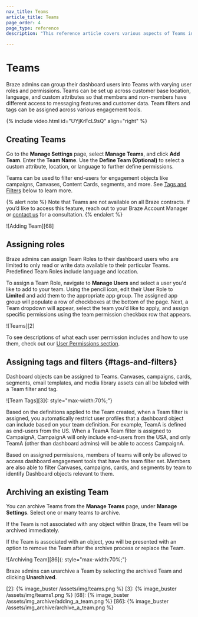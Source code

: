```yaml
---
nav_title: Teams
article_title: Teams
page_order: 4
page_type: reference
description: "This reference article covers various aspects of Teams in your Braze dashboard, such as creating and archiving teams, or assigning roles."

---
```


# Teams

Braze admins can group their dashboard users into Teams with varying user roles and permissions. Teams can be set up across customer base location, language, and custom attributes so that members and non-members have different access to messaging features and customer data. Team filters and tags can be assigned across various engagement tools. 

{% include video.html id="UYjKrFcL9sQ" align="right" %}

## Creating Teams

Go to the **Manage Settings** page, select **Manage Teams**, and click <i class="fas fa-plus"></i> **Add Team**. Enter the **Team Name**. Use the **Define Team (Optional)** to select a custom attribute, location, or language to further define permissions. 

Teams can be used to filter end-users for engagement objects like campaigns, Canvases, Content Cards, segments, and more. See [Tags and Filters](#tags-and-filters) below to learn more. 

{% alert note %}
Note that Teams are not available on all Braze contracts. If you’d like to access this feature, reach out to your Braze Account Manager or [contact us](mailto:success@braze.com) for a consultation.
{% endalert %}

![Adding Team][68]

## Assigning roles

Braze admins can assign Team Roles to their dashboard users who are limited to only read or write data available to their particular Teams. Predefined Team Roles include language and location. 

To assign a Team Role, navigate to **Manage Users** and select a user you'd like to add to your team. Using the pencil icon, edit their User Role to **Limited** and add them to the appropriate app group. The assigned app group will populate a row of checkboxes at the bottom of the page. Next, a Team dropdown will appear, select the team you'd like to apply, and assign specific permissions using the team permission checkbox row that appears.

![Teams][2]

To see descriptions of what each user permission includes and how to use them, check out our [User Permissions section]({{site.baseurl}}/user_guide/administrative/manage_your_braze_users/user_permissions/#editing-user-permissions).

## Assigning tags and filters {#tags-and-filters}

Dashboard objects can be assigned to Teams. Canvases, campaigns, cards, segments, email templates, and media library assets can all be labeled with a Team filter and tag. 
 
![Team Tags][3]{: style="max-width:70%;"}

Based on the definitions applied to the Team created, when a Team filter is assigned, you automatically restrict user profiles that a dashboard object can include based on your team definition. For example, TeamA is defined as end-users from the US. When a TeamA Team filter is assigned to CampaignA, CampaignA will only include end-users from the USA, and only TeamA (other than dashboard admins) will be able to access CampaignA. 

Based on assigned permissions, members of teams will only be allowed to access dashboard engagement tools that have the team filter set. Members are also able to filter Canvases, campaigns, cards, and segments by team to identify Dashboard objects relevant to them.

## Archiving an existing Team

You can archive Teams from the **Manage Teams** page, under **Manage Settings**. Select one or many teams to archive.

If the Team is not associated with any object within Braze, the Team will be archived immediately.

If the Team is associated with an object, you will be presented with an option to remove the Team after the archive process or replace the Team.

![Archiving Team][86]{: style="max-width:70%;"}

Braze admins can unarchive a Team by selecting the archived Team and clicking **Unarchived**.

[2]: {% image_buster /assets/img/teams.png %}
[3]: {% image_buster /assets/img/teams1.png %}
[68]: {% image_buster /assets/img_archive/adding_a_team.png %}
[86]: {% image_buster /assets/img_archive/archive_a_team.png %}
